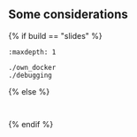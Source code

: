 ## Some considerations

{% if build == "slides" %}
<!-- BUILDING THE SLIDES -->
```{toctree}
:maxdepth: 1

./own_docker
./debugging
```
{% else %}
<!-- BUILDING THE PAGES -->
```{include} ./own_docker.md
```
```{include} ./debugging.md
```
{% endif %}

